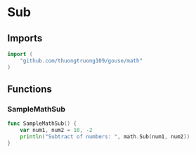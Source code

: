 # Sub

## Imports

```go
import (
	"github.com/thuongtruong109/gouse/math")
```
## Functions


### SampleMathSub

```go
func SampleMathSub() {
	var num1, num2 = 10, -2
	println("Subtract of numbers: ", math.Sub(num1, num2))
}```
